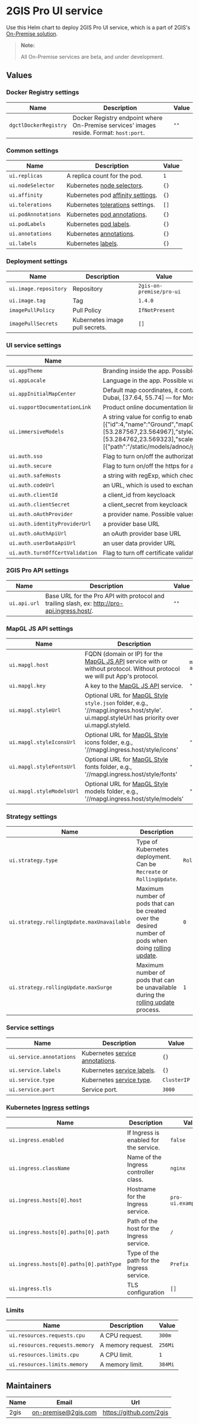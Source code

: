 # 2GIS Pro UI service

Use this Helm chart to deploy 2GIS Pro UI service, which is a part of 2GIS's [On-Premise solution](https://docs.2gis.com/en/on-premise/overview).

> **Note:**
>
> All On-Premise services are beta, and under development.

## Values

### Docker Registry settings

| Name                  | Description                                                                             | Value |
| --------------------- | --------------------------------------------------------------------------------------- | ----- |
| `dgctlDockerRegistry` | Docker Registry endpoint where On-Premise services' images reside. Format: `host:port`. | `""`  |

### Common settings

| Name                | Description                                                                                                                 | Value |
| ------------------- | --------------------------------------------------------------------------------------------------------------------------- | ----- |
| `ui.replicas`       | A replica count for the pod.                                                                                                | `1`   |
| `ui.nodeSelector`   | Kubernetes [node selectors](https://kubernetes.io/docs/concepts/scheduling-eviction/assign-pod-node/#nodeselector).         | `{}`  |
| `ui.affinity`       | Kubernetes pod [affinity settings](https://kubernetes.io/docs/concepts/scheduling-eviction/assign-pod-node/#node-affinity). | `{}`  |
| `ui.tolerations`    | Kubernetes [tolerations](https://kubernetes.io/docs/concepts/scheduling-eviction/taint-and-toleration/) settings.           | `[]`  |
| `ui.podAnnotations` | Kubernetes [pod annotations](https://kubernetes.io/docs/concepts/overview/working-with-objects/annotations/).               | `{}`  |
| `ui.podLabels`      | Kubernetes [pod labels](https://kubernetes.io/docs/concepts/overview/working-with-objects/labels/).                         | `{}`  |
| `ui.annotations`    | Kubernetes [annotations](https://kubernetes.io/docs/concepts/overview/working-with-objects/annotations/).                   | `{}`  |
| `ui.labels`         | Kubernetes [labels](https://kubernetes.io/docs/concepts/overview/working-with-objects/labels/).                             | `{}`  |

### Deployment settings

| Name                  | Description                    | Value                    |
| --------------------- | ------------------------------ |--------------------------|
| `ui.image.repository` | Repository                     | `2gis-on-premise/pro-ui` |
| `ui.image.tag`        | Tag                            | `1.4.0`                  |
| `imagePullPolicy`     | Pull Policy                    | `IfNotPresent`           |
| `imagePullSecrets`    | Kubernetes image pull secrets. | `[]`                     |

### UI service settings

| Name                            | Description                                                                                                                                                                                                                                                                                                                                                                                                       | Value            |
| ------------------------------- | ----------------------------------------------------------------------------------------------------------------------------------------------------------------------------------------------------------------------------------------------------------------------------------------------------------------------------------------------------------------------------------------------------------------- | ---------------- |
| `ui.appTheme`                   | Branding inside the app. Possible values: `"2gis"` or `"urbi"`.                                                                                                                                                                                                                                                                                                                                                   | `urbi`           |
| `ui.appLocale`                  | Language in the app. Possible values: `"ar_AE"`, `"en_AE"` or `"ru_RU"`.                                                                                                                                                                                                                                                                                                                                          | `en_AE`          |
| `ui.appInitialMapCenter`        | Default map coordinates, it contains of two numbers in an array: [lng, lat] (e.g., [55.27, 25.2] stands for Dubai, [37.64, 55.74] — for Moscow).                                                                                                                                                                                                                                                                  | `[46.71, 24.72]` |
| `ui.supportDocumentationLink`   | Product online documentation link. Ex.: 'https://docs.urbi.ae/en/pro/start'                                                                                                                                                                                                                                                                                                                                       | `""`             |
| `ui.immersiveModels`            | A string value for config to enabling 3D-models. Possible values: [{"id":4,"name":"Ground","mapOptions":{"center":[53.287567,23.564967],"styleZoom":19.2,"pitch":45,"rotation":0},"objects":[{"buildingIds":[],"coords":[53.284762,23.569323],"scale":90,"rotateX":0.5,"rotateY":0,"moveX":0,"moveY":0,"moveZ":0,"models":[{"path":"/static/models/adnoc/ground.glb","name":"Ground","displayName":"Ground"}]}]}] | `""`             |
| `ui.auth.sso`                   | Flag to turn on/off the authorization. Possible values: `"true"` or `"false"`.                                                                                                                                                                                                                                                                                                                                    | `false`          |
| `ui.auth.secure`                | Flag to turn on/off the https for auth. Possible values: `"true"` or `"false"`.                                                                                                                                                                                                                                                                                                                                   | `true`           |
| `ui.auth.safeHosts`             | a string with regExp, which checks incoming authCodeUrl                                                                                                                                                                                                                                                                                                                                                           | `.*`             |
| `ui.auth.codeUrl`               | an URL, which is used to exchange code to token: host/api/auth/code                                                                                                                                                                                                                                                                                                                                               | `""`             |
| `ui.auth.clientId`              | a client_id from keycloack                                                                                                                                                                                                                                                                                                                                                                                        | `""`             |
| `ui.auth.clientSecret`          | a client_secret from keycloack                                                                                                                                                                                                                                                                                                                                                                                    | `""`             |
| `ui.auth.oAuthProvider`         | a provider name. Possible values: "keycloak" | "ugc"                                                                                                                                                                                                                                                                                                                                                              | `keycloak`       |
| `ui.auth.identityProviderUrl`   | a provider base URL                                                                                                                                                                                                                                                                                                                                                                                               | `""`             |
| `ui.auth.oAuthApiUrl`           | an oAuth provider base URL                                                                                                                                                                                                                                                                                                                                                                                        | `""`             |
| `ui.auth.userDataApiUrl`        | an user data provider URL                                                                                                                                                                                                                                                                                                                                                                                         | `""`             |
| `ui.auth.turnOffCertValidation` | Flag to turn off certificate validation. Possible values: `"true"` or `"false"`.                                                                                                                                                                                                                                                                                                                                  | `false`          |

### 2GIS Pro API settings

| Name         | Description                                                                                  | Value |
| ------------ | -------------------------------------------------------------------------------------------- | ----- |
| `ui.api.url` | Base URL for the Pro API with protocol and trailing slash, ex: http://pro-api.ingress.host/. | `""`  |

### MapGL JS API settings

| Name                      | Description                                                                                                                                                                                          | Value            |
| ------------------------- | ---------------------------------------------------------------------------------------------------------------------------------------------------------------------------------------------------- | ---------------- |
| `ui.mapgl.host`           | FQDN (domain or IP) for the [MapGL JS API](https://docs.2gis.com/en/on-premise/map) service with or without protocol. Without protocol we will put App's protocol.                                   | `mapgl-api.host` |
| `ui.mapgl.key`            | A key to the [MapGL JS API](https://docs.2gis.com/en/on-premise/map) service.                                                                                                                        | `""`             |
| `ui.mapgl.styleUrl`       | Optional URL for [MapGL Style](https://docs.2gis.com/en/mapgl/styles/overview/editor) `style.json` folder, e.g., '//mapgl.ingress.host/style'. ui.mapgl.styleUrl has priority over ui.mapgl.styleId. | `""`             |
| `ui.mapgl.styleIconsUrl`  | Optional URL for [MapGL Style](https://docs.2gis.com/en/mapgl/styles/overview/editor) icons folder, e.g., '//mapgl.ingress.host/style/icons'                                                         | `""`             |
| `ui.mapgl.styleFontsUrl`  | Optional URL for [MapGL Style](https://docs.2gis.com/en/mapgl/styles/overview/editor) fonts folder, e.g., '//mapgl.ingress.host/style/fonts'                                                         | `""`             |
| `ui.mapgl.styleModelsUrl` | Optional URL for [MapGL Style](https://docs.2gis.com/en/mapgl/styles/overview/editor) models folder, e.g., '//mapgl.ingress.host/style/models'                                                       | `""`             |

### Strategy settings

| Name                                       | Description                                                                                                                                                                                              | Value           |
| ------------------------------------------ | -------------------------------------------------------------------------------------------------------------------------------------------------------------------------------------------------------- | --------------- |
| `ui.strategy.type`                         | Type of Kubernetes deployment. Can be `Recreate` or `RollingUpdate`.                                                                                                                                     | `RollingUpdate` |
| `ui.strategy.rollingUpdate.maxUnavailable` | Maximum number of pods that can be created over the desired number of pods when doing [rolling update](https://kubernetes.io/docs/concepts/workloads/controllers/deployment/#rolling-update-deployment). | `0`             |
| `ui.strategy.rollingUpdate.maxSurge`       | Maximum number of pods that can be unavailable during the [rolling update](https://kubernetes.io/docs/concepts/workloads/controllers/deployment/#rolling-update-deployment) process.                     | `1`             |

### Service settings

| Name                     | Description                                                                                                                    | Value       |
| ------------------------ | ------------------------------------------------------------------------------------------------------------------------------ | ----------- |
| `ui.service.annotations` | Kubernetes [service annotations](https://kubernetes.io/docs/concepts/overview/working-with-objects/annotations/).              | `{}`        |
| `ui.service.labels`      | Kubernetes [service labels](https://kubernetes.io/docs/concepts/overview/working-with-objects/labels/).                        | `{}`        |
| `ui.service.type`        | Kubernetes [service type](https://kubernetes.io/docs/concepts/services-networking/service/#publishing-services-service-types). | `ClusterIP` |
| `ui.service.port`        | Service port.                                                                                                                  | `3000`      |

### Kubernetes [Ingress](https://kubernetes.io/docs/concepts/services-networking/ingress/) settings

| Name                                    | Description                               | Value                |
| --------------------------------------- | ----------------------------------------- | -------------------- |
| `ui.ingress.enabled`                    | If Ingress is enabled for the service.    | `false`              |
| `ui.ingress.className`                  | Name of the Ingress controller class.     | `nginx`              |
| `ui.ingress.hosts[0].host`              | Hostname for the Ingress service.         | `pro-ui.example.com` |
| `ui.ingress.hosts[0].paths[0].path`     | Path of the host for the Ingress service. | `/`                  |
| `ui.ingress.hosts[0].paths[0].pathType` | Type of the path for the Ingress service. | `Prefix`             |
| `ui.ingress.tls`                        | TLS configuration                         | `[]`                 |

### Limits

| Name                           | Description       | Value   |
| ------------------------------ | ----------------- | ------- |
| `ui.resources.requests.cpu`    | A CPU request.    | `300m`  |
| `ui.resources.requests.memory` | A memory request. | `256Mi` |
| `ui.resources.limits.cpu`      | A CPU limit.      | `1`     |
| `ui.resources.limits.memory`   | A memory limit.   | `384Mi` |


## Maintainers

| Name | Email                 | Url                       |
| ---- | --------------------- | ------------------------- |
| 2gis | <on-premise@2gis.com> | <https://github.com/2gis> |
